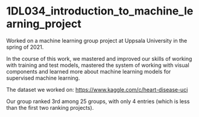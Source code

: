 # 1DL034_introduction_to_machine_learning_project
Worked on a machine learning group project at Uppsala University in the spring of 2021.

In the course of this work, we mastered and improved our skills of working with training
and test models, mastered the system of working with visual components and learned more about
machine learning models for supervised machine learning.

The dataset we worked on: https://www.kaggle.com/c/heart-disease-uci

Our group ranked 3rd among 25 groups, with only 4 entries (which is less than the first two ranking projects).

